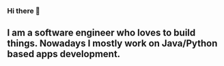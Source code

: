 ### Hi there 👋
## I am a software engineer who loves to build things. Nowadays I mostly work on Java/Python based apps development.
